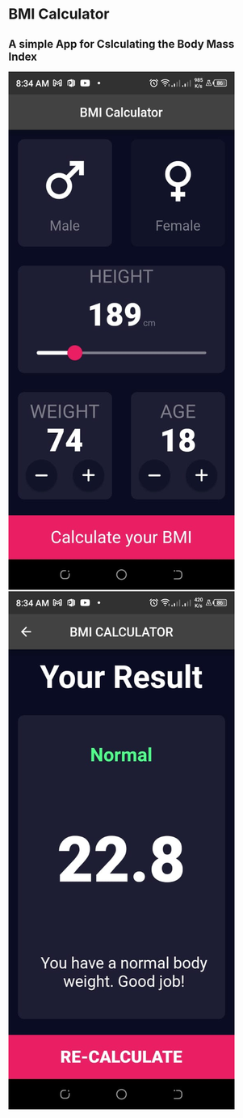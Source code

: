 # BMI Calculator

## A simple App for Cslculating the Body Mass Index

![InputScreen](/mainScreen.jpeg)
![ResultScreen](/resultScreen.jpeg)
